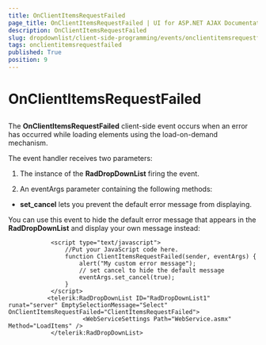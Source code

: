 ```yaml
---
title: OnClientItemsRequestFailed
page_title: OnClientItemsRequestFailed | UI for ASP.NET AJAX Documentation
description: OnClientItemsRequestFailed
slug: dropdownlist/client-side-programming/events/onclientitemsrequestfailed
tags: onclientitemsrequestfailed
published: True
position: 9
---
```


# OnClientItemsRequestFailed



## 

The __OnClientItemsRequestFailed__ client-side event occurs when an error has occurred while loading elements using the load-on-demand mechanism.

The event handler receives two parameters:

1. The instance of the __RadDropDownList__ firing the event.

1. An eventArgs parameter containing the following methods:

* __set_cancel__ lets you prevent the default error message from displaying.

You can use this event to hide the default error message that appears in the __RadDropDownList__ and display your own message instead:

````ASPNET
	        <script type="text/javascript">
	            //Put your JavaScript code here.
	            function ClientItemsRequestFailed(sender, eventArgs) {
	                alert("My custom error message");
	                // set cancel to hide the default message        
	                eventArgs.set_cancel(true);
	            }
	        </script>
	       <telerik:RadDropDownList ID="RadDropDownList1" runat="server" EmptySelectionMessage="Select" OnClientItemsRequestFailed="ClientItemsRequestFailed">
	                 <WebServiceSettings Path="WebService.asmx" Method="LoadItems" />
	        </telerik:RadDropDownList> 
````


